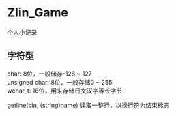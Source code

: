 # Zlin_Game  
个人小记录  
## 字符型
char: 8位，一般储存-128 ~ 127  
unsigned char: 8位，一般存储0 ~ 255  
wchar_t: 16位，用来存储日文汉字等长字节  

getline(cin, (string)name) 读取一整行，以换行符为结束标志  
